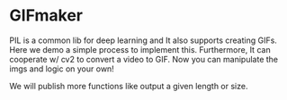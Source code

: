 # GIFmaker
PIL is a common lib for deep learning and It also supports creating GIFs. 
Here we demo a simple process to implement this. Furthermore, It can cooperate w/ cv2 to convert a video to GIF. Now you can manipulate the imgs and logic on your own!

We will publish more functions like output a given length or size.